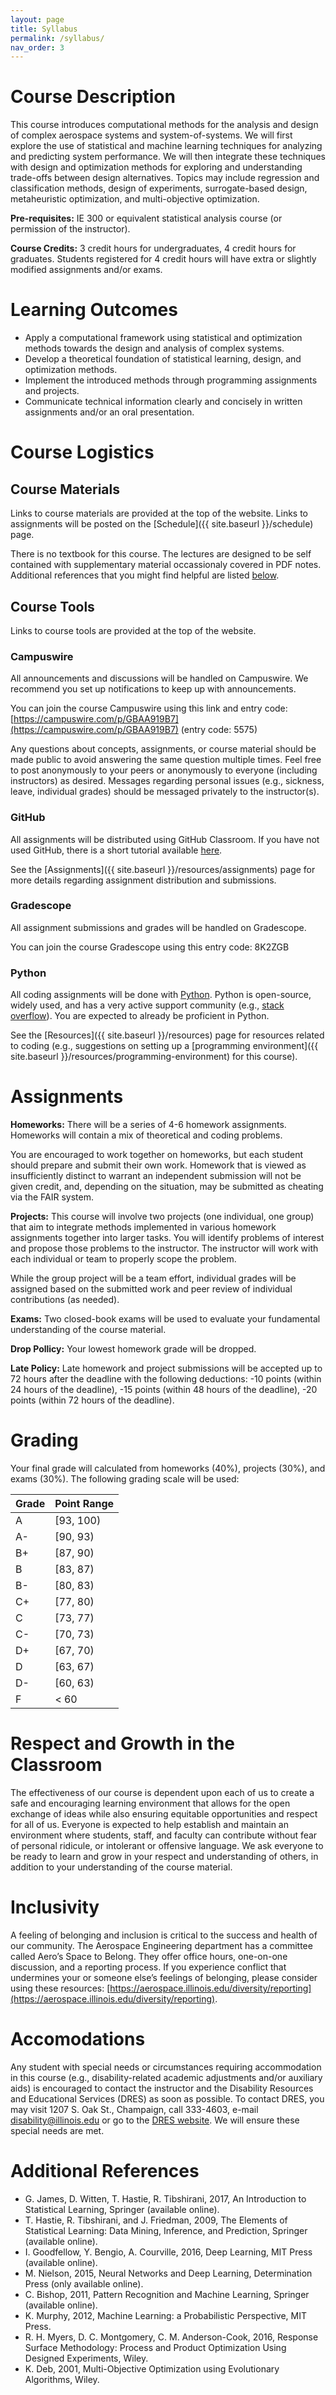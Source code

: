 ```yaml
---
layout: page
title: Syllabus
permalink: /syllabus/
nav_order: 3
---
```


# Course Description

This course introduces computational methods for the analysis and design of complex aerospace systems and system-of-systems. We will first explore the use of statistical and machine learning techniques for analyzing and predicting system performance. We will then integrate these techniques with design and optimization methods for exploring and understanding trade-offs between design alternatives. Topics may include regression and classification methods, design of experiments, surrogate-based design, metaheuristic optimization, and multi-objective optimization.

**Pre-requisites:** IE 300 or equivalent statistical analysis course (or permission of the instructor).

**Course Credits:** 3 credit hours for undergraduates, 4 credit hours for graduates. Students registered for 4 credit hours will have extra or slightly modified assignments and/or exams.

# Learning Outcomes

- Apply a computational framework using statistical and optimization methods towards the design and analysis of complex systems.
- Develop a theoretical foundation of statistical learning, design, and optimization methods.
- Implement the introduced methods through programming assignments and projects.
- Communicate technical information clearly and concisely in written assignments and/or an oral presentation.

# Course Logistics

## Course Materials

Links to course materials are provided at the top of the website. Links to assignments will be posted on the [Schedule]({{ site.baseurl }}/schedule) page.

There is no textbook for this course. The lectures are designed to be self contained with supplementary material occassionaly covered in PDF notes. Additional references that you might find helpful are listed [below](#additional-references).

## Course Tools

Links to course tools are provided at the top of the website.

### Campuswire

All announcements and discussions will be handled on Campuswire. We recommend you set up notifications to keep up with announcements.

You can join the course Campuswire using this link and entry code: [https://campuswire.com/p/GBAA919B7](https://campuswire.com/p/GBAA919B7) (entry code: 5575)

Any questions about concepts, assignments, or course material should be made public to avoid answering the same question multiple times. Feel free to post anonymously to your peers or anonymously to everyone (including instructors) as desired. Messages regarding personal issues (e.g., sickness, leave, individual grades) should be messaged privately to the instructor(s).

### GitHub

All assignments will be distributed using GitHub Classroom. If you have not used GitHub, there is a short tutorial available [here](https://github.com/skills/introduction-to-github).

See the [Assignments]({{ site.baseurl }}/resources/assignments) page for more details regarding assignment distribution and submissions.

### Gradescope

All assignment submissions and grades will be handled on Gradescope.

You can join the course Gradescope using this entry code: 8K2ZGB

### Python

All coding assignments will be done with [Python](https://www.python.org/). Python is open-source, widely used, and has a very active support community (e.g., [stack overflow](https://stackoverflow.com/)). You are expected to already be proficient in Python.

See the [Resources]({{ site.baseurl }}/resources) page for resources related to coding (e.g., suggestions on setting up a [programming environment]({{ site.baseurl }}/resources/programming-environment) for this course).

# Assignments

<!-- **Quizzes**: To help you stay on top of the lecture material, there will be brief multiple choice quizzes each week. The quizzes will cover topics from the current week. They are designed to be simple, straightforward, and short (to take < 10 minutes). Think of these as ``if I am attentive during lectures for the week, then I will get a 100% on this quiz.''

Quizzes will be available at the beginning of each week and due the end of that same week. -->

**Homeworks:** There will be a series of 4-6 homework assignments. Homeworks will contain a mix of theoretical and coding problems.

You are encouraged to work together on homeworks, but each student should prepare and submit their own work. Homework that is viewed as insufficiently distinct to warrant an independent submission will not be given credit, and, depending on the situation, may be submitted as cheating via the FAIR system.

**Projects:** This course will involve two projects (one individual, one group) that aim to integrate methods implemented in various homework assignments together into larger tasks. You will identify problems of interest and propose those problems to the instructor. The instructor will work with each individual or team to properly scope the problem.

While the group project will be a team effort, individual grades will be assigned based on the submitted work and peer review of individual contributions (as needed).

**Exams:** Two closed-book exams will be used to evaluate your fundamental understanding of the course material.

**Drop Pollicy:** Your lowest homework grade will be dropped.

**Late Policy:** Late homework and project submissions will be accepted up to 72 hours after the deadline with the following deductions: -10 points (within 24 hours of the deadline), -15 points (within 48 hours of the deadline), -20 points (within 72 hours of the deadline).

# Grading

Your final grade will calculated from homeworks (40%), projects (30%), and exams (30%). The following grading scale will be used:

| Grade | Point Range |
| --- | --- |
| A | [93, 100) |
| A- | [90, 93) |
| B+ | [87, 90) |
| B | [83, 87) |
| B- | [80, 83) |
| C+ | [77, 80) |
| C | [73, 77) |
| C- | [70, 73) |
| D+ | [67, 70) |
| D | [63, 67) |
| D- | [60, 63) |
| F | < 60 |

# Respect and Growth in the Classroom

The effectiveness of our course is dependent upon each of us to create a safe and encouraging learning environment that allows for the open exchange of ideas while also ensuring equitable opportunities and respect for all of us. Everyone is expected to help establish and maintain an environment where students, staff, and faculty can contribute without fear of personal ridicule, or intolerant or offensive language. We ask everyone to be ready to learn and grow in your respect and understanding of others, in addition to your understanding of the course material.

# Inclusivity

A feeling of belonging and inclusion is critical to the success and health of our community. The Aerospace Engineering department has a committee called Aero’s Space to Belong. They offer office hours, one-on-one discussion, and a reporting process. If you experience conflict that undermines your or someone else’s feelings of belonging, please consider using these resources: [https://aerospace.illinois.edu/diversity/reporting](https://aerospace.illinois.edu/diversity/reporting).

# Accomodations

Any student with special needs or circumstances requiring accommodation in this course (e.g., disability-related academic adjustments and/or auxiliary aids) is encouraged to contact the instructor and the Disability Resources and Educational Services (DRES) as soon as possible. To contact DRES, you may visit 1207 S. Oak St., Champaign, call 333-4603, e-mail disability@illinois.edu or go to the [DRES website](https://www.disability.illinois.edu/). We will ensure these special needs are met.

# Additional References

- G. James, D. Witten, T. Hastie, R. Tibshirani, 2017, An Introduction to Statistical Learning, Springer (available online).
- T. Hastie, R. Tibshirani, and J. Friedman, 2009, The Elements of Statistical Learning: Data Mining, Inference, and Prediction, Springer (available online).
- I. Goodfellow, Y. Bengio, A. Courville, 2016, Deep Learning, MIT Press (available online).
- M. Nielson, 2015, Neural Networks and Deep Learning, Determination Press (only available online).
- C. Bishop, 2011, Pattern Recognition and Machine Learning, Springer (available online).
- K. Murphy, 2012, Machine Learning: a Probabilistic Perspective, MIT Press.
- R. H. Myers, D. C. Montgomery, C. M. Anderson-Cook, 2016, Response Surface Methodology: Process and Product Optimization Using Designed Experiments, Wiley.
- K. Deb, 2001, Multi-Objective Optimization using Evolutionary Algorithms, Wiley.